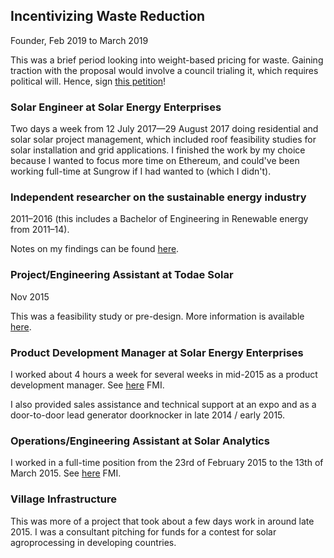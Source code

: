 ## Incentivizing Waste Reduction
Founder, Feb 2019 to March 2019

This was a brief period looking into weight-based pricing for waste. Gaining traction with the proposal would involve a council trialing it, which requires political will. Hence, sign [this petition](https://secure.avaaz.org/en/community_petitions/Local_councils_Incentivize_waste_reduction_by_weighing_general_waste_and_charging_for_the_weight/)!

### Solar Engineer at Solar Energy Enterprises

Two days a week from 12 July 2017—29 August 2017 doing residential and solar solar project management, which included roof feasibility studies for solar installation and grid applications. I finished the work by my choice because I wanted to focus more time on Ethereum, and could've been working full-time at Sungrow if I had wanted to (which I didn't).

### Independent researcher on the sustainable energy industry

2011–2016 (this includes a Bachelor of Engineering in Renewable energy from 2011–14).

Notes on my findings can be found <a href="https://sustergy.co/sustainable-energy-innovation/" target="_blank" rel="noopener noreferrer">here</a>.

### Project/Engineering Assistant at Todae Solar

Nov 2015

This was a feasibility study or pre-design. More information is available [here](project-assistant-todate-solar.md).

### Product Development Manager at Solar Energy Enterprises

I worked about 4 hours a week for several weeks in mid-2015 as a product development manager. See [here](product-development-manager-SEE.md) FMI.

I also provided sales assistance and technical support at an expo and as a door-to-door lead generator doorknocker in late 2014 / early 2015.

### Operations/Engineering Assistant at Solar Analytics

I worked in a full-time position from the 23rd of February 2015 to the 13th of March 2015. See [here](operations-assistant-solar-analytics) FMI.

### Village Infrastructure

This was more of a project that took about a few days work in around late 2015. I was a consultant pitching for funds for a contest for solar agroprocessing in developing countries. 
